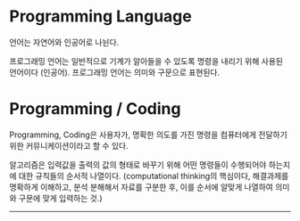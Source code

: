# Programming Language

언어는 자연어와 인공어로 나뉜다.

프로그래밍 언어는 일반적으로 기계가 알아들을 수 있도록 명령을 내리기 위해 사용된 언어이다 (인공어). 프로그래밍 언어는 의미와 구문으로 표현된다.

# Programming / Coding

Programming, Coding은 사용자가, 명확한 의도를 가진 명령을 컴퓨터에게 전달하기 위한 커뮤니케이션이라고 할 수 있다. 

알고리즘은 입력값을 출력의 값의 형태로 바꾸기 위해 어떤 명령들이 수행되어야 하는지에 대한 규칙들의 순서적 나열이다. (computational thinking의 핵심이다, 해결과제를 명확하게 이해하고, 분석 분해해서 자료를 구분한 후, 이를 순서에 알맞게 나열하여 의미와 구문에 맞게 입력하는 것.) 

---

